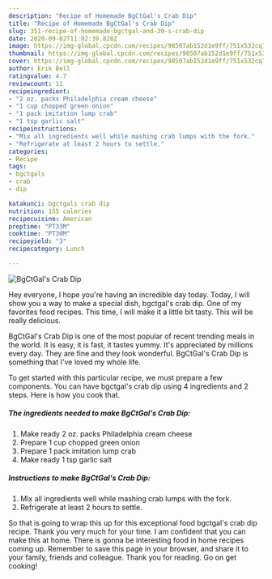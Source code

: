 ```yaml
---
description: "Recipe of Homemade BgCtGal's Crab Dip"
title: "Recipe of Homemade BgCtGal's Crab Dip"
slug: 351-recipe-of-homemade-bgctgal-and-39-s-crab-dip
date: 2020-09-02T11:02:39.828Z
image: https://img-global.cpcdn.com/recipes/98507ab152d1e9ff/751x532cq70/bgctgals-crab-dip-recipe-main-photo.jpg
thumbnail: https://img-global.cpcdn.com/recipes/98507ab152d1e9ff/751x532cq70/bgctgals-crab-dip-recipe-main-photo.jpg
cover: https://img-global.cpcdn.com/recipes/98507ab152d1e9ff/751x532cq70/bgctgals-crab-dip-recipe-main-photo.jpg
author: Erik Bell
ratingvalue: 4.7
reviewcount: 11
recipeingredient:
- "2 oz. packs Philadelphia cream cheese"
- "1 cup chopped green onion"
- "1 pack imitation lump crab"
- "1 tsp garlic salt"
recipeinstructions:
- "Mix all ingredients well while mashing crab lumps with the fork."
- "Refrigerate at least 2 hours to settle."
categories:
- Recipe
tags:
- bgctgals
- crab
- dip

katakunci: bgctgals crab dip 
nutrition: 155 calories
recipecuisine: American
preptime: "PT33M"
cooktime: "PT30M"
recipeyield: "3"
recipecategory: Lunch

---
```



![BgCtGal&#39;s Crab Dip](https://img-global.cpcdn.com/recipes/98507ab152d1e9ff/751x532cq70/bgctgals-crab-dip-recipe-main-photo.jpg)

Hey everyone, I hope you're having an incredible day today. Today, I will show you a way to make a special dish, bgctgal&#39;s crab dip. One of my favorites food recipes. This time, I will make it a little bit tasty. This will be really delicious.



BgCtGal&#39;s Crab Dip is one of the most popular of recent trending meals in the world. It is easy, it is fast, it tastes yummy. It's appreciated by millions every day. They are fine and they look wonderful. BgCtGal&#39;s Crab Dip is something that I've loved my whole life.


To get started with this particular recipe, we must prepare a few components. You can have bgctgal&#39;s crab dip using 4 ingredients and 2 steps. Here is how you cook that.

<!--inarticleads1-->

##### The ingredients needed to make BgCtGal&#39;s Crab Dip:

1. Make ready 2 oz. packs Philadelphia cream cheese
1. Prepare 1 cup chopped green onion
1. Prepare 1 pack imitation lump crab
1. Make ready 1 tsp garlic salt




<!--inarticleads2-->

##### Instructions to make BgCtGal&#39;s Crab Dip:

1. Mix all ingredients well while mashing crab lumps with the fork.
1. Refrigerate at least 2 hours to settle.




So that is going to wrap this up for this exceptional food bgctgal&#39;s crab dip recipe. Thank you very much for your time. I am confident that you can make this at home. There is gonna be interesting food in home recipes coming up. Remember to save this page in your browser, and share it to your family, friends and colleague. Thank you for reading. Go on get cooking!
